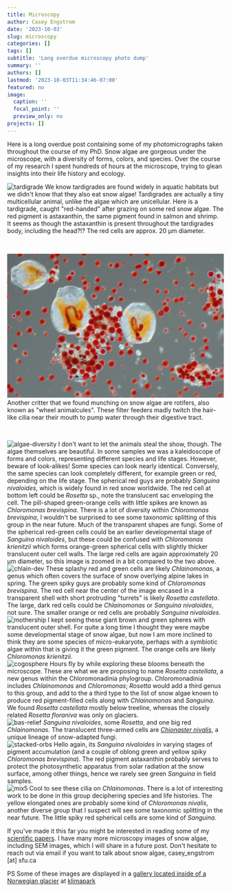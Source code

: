 ```yaml
---
title: Microscopy
author: Casey Engstrom
date: '2023-10-03'
slug: microscopy
categories: []
tags: []
subtitle: 'Long overdue microscopy photo dump'
summary: ''
authors: []
lastmod: '2023-10-03T11:34:46-07:00'
featured: no
image:
  caption: ''
  focal_point: ''
  preview_only: no
projects: []
---
```


Here is a long overdue post containing some of my photomicrographs taken throughout the course of my PhD. Snow algae are gorgeous under the microscope, with a diversity of forms, colors, and species. Over the course of my research I spent hundreds of hours at the microscope, trying to glean insights into their life history and ecology. 

![tardigrade](dog19.15_tardi_cropped_final.png)
We know tardigrades are found widely in aquatic habitats but we didn't know that they also eat snow algae! Tardigrades are actually a tiny multicellular animal, unlike the algae which are unicellular. Here is a tardigrade, caught "red-handed" after grazing on some red snow algae. The red pigment is astaxanthin, the same pigment found in salmon and shrimp. It seems as though the astaxanthin is present throughout the tardigrades body, including the head?!? The red cells are approx. 20 µm diameter.

<br/>

![rotifers](bro19.11_rotis.jpg)
Another critter that we found munching on snow algae are rotifers, also known as "wheel animalcules". These filter feeders madly twitch the hair-like cilia near their mouth to pump water through their digestive tract.

<br/>

![algae-diversity](gar19.11_diverse1.jpg)
I don't want to let the animals steal the show, though. The algae themselves are beautiful. In some samples we was a kaleidoscope of forms and colors, representing different species and life stages. However, beware of look-alikes! Some species can look nearly identical. Conversely, the same species can look completely different, for example green or red, depending on the life stage. The spherical red guys are probably *Sanguina nivaloides*, which is widely found in red snow worldwide. The red cell at bottom left could be *Rosetta* sp., note the translucent sac enveloping the cell. The pill-shaped green-orange cells with little spikes are known as *Chloromonas brevispina*. There is a lot of diversity within *Chloromonas brevispina*, I wouldn't be surprised to see some taxonomic splitting of this group in the near future. Much of the transparent shapes are fungi. Some of the spherical red-green cells could be an earlier developmental stage of *Sanguina nivaloides*, but these could be confused with *Chloromonas krienitzii* which forms orange-green spherical cells with slightly thicker translucent outer cell walls. The large red cells are again approximately 20 µm diameter, so this image is zoomed in a bit compared to the two above.
<br/>
![chlain-dev](gar19.11b_diverse1.jpg)
These splashy red and green cells are likely *Chlainomonas*, a genus which often covers the surface of snow overlying alpine lakes in spring. The green spiky guys are probably some kind of *Chloromonas brevispina*. The red cell near the center of the image encased in a transparent shell with short protruding "turrets" is likely *Rosetta castellata*. The large, dark red cells could be *Chlainomonas* or *Sanguina nivaloides*, not sure. The smaller orange or red cells are probably *Sanguina nivaloides*.
<br/>
![mothership](gar19.24_art6.jpg)
I kept seeing these giant brown and green spheres with translucent outer shell. For quite a long time I thought they were maybe some developmental stage of snow algae, but now I am more inclined to think they are some species of micro-eukaryote, perhaps with a symbiotic algae within that is giving it the green pigment. The orange cells are likely *Chloromonas krienitzii*. 
<br/>
![cogosphere](bak19.12_cogosphere.JPG)
Hours fly by while exploring these blooms beneath the microscope. These are what we are proposing to name *Rosetta castellata*, a new genus within the Chloromonadinia phylogroup. Chloromonadinia includes *Chlainomonas* and *Chloromonas*; *Rosetta* would add a third genus to this group, and add to the a third type to the list of snow algae known to produce red pigment-filled cells along with *Chlainomonas* and *Sanguina*. We found *Rosetta castellata* mostly below treeline, whereas the closely related *Rosetta floraniva* was only on glaciers.
<br/>
![bas-relief](bdw19.19_bas_relief.JPG)
*Sanguina nivaloides*, some *Rosetta*, and one big red *Chlainomonas*. The translucent three-armed cells are [*Chionaster nivalis*](https://doi.org/10.1371/journal.pone.0247594), a unique lineage of snow-adapted fungi. 
<br/>
![stacked-orbs](bre19.09_stacked_orbs1.JPG)
Hello again, its *Sanguina nivaloides* in varying stages of pigment accumulation (and a couple of oblong green and yellow spiky *Chloromonas brevispina*). The red pigment astaxanthin probably serves to protect the photosynthetic apparatus from solar radiation at the snow surface, among other things, hence we rarely see green *Sanguina* in field samples.
<br/>
![mix5](bdw19.07b_mix5.JPG)
Cool to see these cilia on *Chlainomonas*. There is a lot of interesting work to be done in this group deciphering species and life histories. The yellow elongated ones are probably some kind of *Chloromonas nivalis*, another diverse group that I suspect will see some taxonomic splitting in the near future. The little spiky red spherical cells are some kind of *Sanguina*.  

If you've made it this far you might be interested in reading some of my [scientific papers](https://scholar.google.com/citations?user=aST1ItMAAAAJ&hl=en). I have many more microscopy images of snow algae, including SEM images, which I will share in a future post. Don't hesitate to reach out via email if you want to talk about snow algae, casey_engstrom [at] sfu.ca

PS Some of these images are displayed in a [gallery located inside of a Norwegian glacier](https://www.instagram.com/reel/CfGhrdElQxE/) at [klimapark](https://klimapark2469.no/)  
